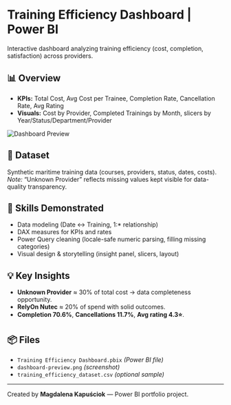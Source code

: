 # Training Efficiency Dashboard | Power BI

Interactive dashboard analyzing training efficiency (cost, completion, satisfaction) across providers.

## 📊 Overview
- **KPIs:** Total Cost, Avg Cost per Trainee, Completion Rate, Cancellation Rate, Avg Rating  
- **Visuals:** Cost by Provider, Completed Trainings by Month, slicers by Year/Status/Department/Provider

![Dashboard Preview](dashboard-preview.png)

## 🧩 Dataset
Synthetic maritime training data (courses, providers, status, dates, costs).  
*Note:* “Unknown Provider” reflects missing values kept visible for data-quality transparency.

## 🧠 Skills Demonstrated
- Data modeling (Date ↔ Training, 1:* relationship)
- DAX measures for KPIs and rates
- Power Query cleaning (locale-safe numeric parsing, filling missing categories)
- Visual design & storytelling (insight panel, slicers, layout)

## 💡 Key Insights
- **Unknown Provider** ≈ 30% of total cost → data completeness opportunity.  
- **RelyOn Nutec** ≈ 20% of spend with solid outcomes.  
- **Completion 70.6%**, **Cancellations 11.7%**, **Avg rating 4.3⭐**.

## 📦 Files
- `Training Efficiency Dashboard.pbix` *(Power BI file)*  
- `dashboard-preview.png` *(screenshot)*  
- `training_efficiency_dataset.csv` *(optional sample)*

---

Created by **Magdalena Kapuściok** — Power BI portfolio project.
